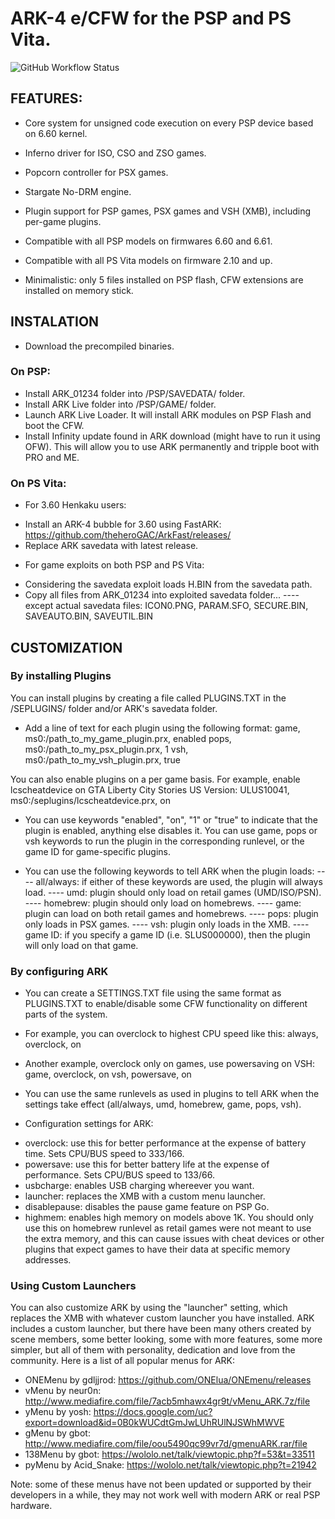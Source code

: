 # ARK-4 e/CFW for the PSP and PS Vita.
![GitHub Workflow Status](https://img.shields.io/github/workflow/status/krazynez/ARK-4/ARK-4)
## FEATURES:

- Core system for unsigned code execution on every PSP device based on 6.60 kernel.

- Inferno driver for ISO, CSO and ZSO games.

- Popcorn controller for PSX games.

- Stargate No-DRM engine.

- Plugin support for PSP games, PSX games and VSH (XMB), including per-game plugins.

- Compatible with all PSP models on firmwares 6.60 and 6.61.

- Compatible with all PS Vita models on firmware 2.10 and up.

- Minimalistic: only 5 files installed on PSP flash, CFW extensions are installed on memory stick.



## INSTALATION

- Download the precompiled binaries.

### On PSP:
- Install ARK_01234 folder into /PSP/SAVEDATA/ folder.
- Install ARK Live folder into /PSP/GAME/ folder.
- Launch ARK Live Loader. It will install ARK modules on PSP Flash and boot the CFW.
- Install Infinity update found in ARK download (might have to run it using OFW).
  This will allow you to use ARK permanently and tripple boot with PRO and ME.

### On PS Vita:
* For 3.60 Henkaku users:
- Install an ARK-4 bubble for 3.60 using FastARK: https://github.com/theheroGAC/ArkFast/releases/
- Replace ARK savedata with latest release.


* For game exploits on both PSP and PS Vita:
- Considering the savedata exploit loads H.BIN from the savedata path.
- Copy all files from ARK_01234 into exploited savedata folder...
---- except actual savedata files: ICON0.PNG, PARAM.SFO, SECURE.BIN, SAVEAUTO.BIN, SAVEUTIL.BIN



## CUSTOMIZATION

### By installing Plugins
You can install plugins by creating a file called PLUGINS.TXT in the /SEPLUGINS/ folder and/or ARK's savedata folder.

- Add a line of text for each plugin using the following format:
game, ms0:/path_to_my_game_plugin.prx, enabled
pops, ms0:/path_to_my_psx_plugin.prx, 1
vsh, ms0:/path_to_my_vsh_plugin.prx, true

You can also enable plugins on a per game basis.
For example, enable lcscheatdevice on GTA Liberty City Stories US Version:
ULUS10041, ms0:/seplugins/lcscheatdevice.prx, on


- You can use keywords "enabled", "on", "1" or "true" to indicate that the plugin is enabled, anything else disables it.
  You can use game, pops or vsh keywords to run the plugin in the corresponding runlevel, or the game ID for game-specific plugins.

- You can use the following keywords to tell ARK when the plugin loads:
---- all/always: if either of these keywords are used, the plugin will always load.
---- umd: plugin should only load on retail games (UMD/ISO/PSN).
---- homebrew: plugin should only load on homebrews.
---- game: plugin can load on both retail games and homebrews.
---- pops: plugin only loads in PSX games.
---- vsh: plugin only loads in the XMB.
---- game ID: if you specify a game ID (i.e. SLUS000000), then the plugin will only load on that game.




### By configuring ARK

- You can create a SETTINGS.TXT file using the same format as PLUGINS.TXT to enable/disable some CFW functionality on different parts of the system.

- For example, you can overclock to highest CPU speed like this:
always, overclock, on

- Another example, overclock only on games, use powersaving on VSH:
game, overclock, on
vsh, powersave, on

- You can use the same runlevels as used in plugins to tell ARK when the settings take effect (all/always, umd, homebrew, game, pops, vsh).

* Configuration settings for ARK:
- overclock: use this for better performance at the expense of battery time. Sets CPU/BUS speed to 333/166.
- powersave: use this for better battery life at the expense of performance. Sets CPU/BUS speed to 133/66.
- usbcharge: enables USB charging whereever you want.
- launcher: replaces the XMB with a custom menu launcher.
- disablepause: disables the pause game feature on PSP Go.
- highmem: enables high memory on models above 1K.
  You should only use this on homebrew runlevel as retail games were not meant to use the extra memory,
  and this can cause issues with cheat devices or other plugins that expect games to have their data at specific memory addresses.


### Using Custom Launchers
You can also customize ARK by using the "launcher" setting, which replaces the XMB with whatever custom launcher you have installed.
ARK includes a custom launcher, but there have been many others created by scene members, some better looking, some with more features,
some more simpler, but all of them with personality, dedication and love from the community. Here is a list of all popular menus for ARK:

- ONEMenu by gdljjrod: https://github.com/ONElua/ONEmenu/releases
- vMenu by neur0n: http://www.mediafire.com/file/7acb5mhawx4gr9t/vMenu_ARK.7z/file
- yMenu by yosh: https://docs.google.com/uc?export=download&id=0B0kWUCdtGmJwLUhRUlNJSWhMWVE
- gMenu by gbot: http://www.mediafire.com/file/oou5490qc99vr7d/gmenuARK.rar/file
- 138Menu by gbot: https://wololo.net/talk/viewtopic.php?f=53&t=33511
- pyMenu by Acid_Snake: https://wololo.net/talk/viewtopic.php?t=21942

Note: some of these menus have not been updated or supported by their developers in a while, they may not work well with modern ARK or real PSP hardware.

